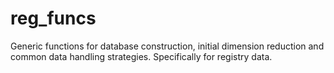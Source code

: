# reg_funcs
Generic functions for database construction, initial dimension reduction and common data handling strategies. Specifically for registry data.
